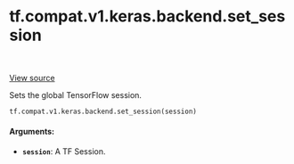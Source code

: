 <div itemscope itemtype="http://developers.google.com/ReferenceObject">
<meta itemprop="name" content="tf.compat.v1.keras.backend.set_session" />
<meta itemprop="path" content="Stable" />
</div>

# tf.compat.v1.keras.backend.set_session

<!-- Insert buttons -->

<table class="tfo-notebook-buttons tfo-api" align="left">
</table>

<a target="_blank" href="/code/stable/tensorflow/python/keras/backend.py">View source</a>



<!-- Start diff -->
Sets the global TensorFlow session.

``` python
tf.compat.v1.keras.backend.set_session(session)
```



<!-- Placeholder for "Used in" -->


#### Arguments:


* <b>`session`</b>: A TF Session.